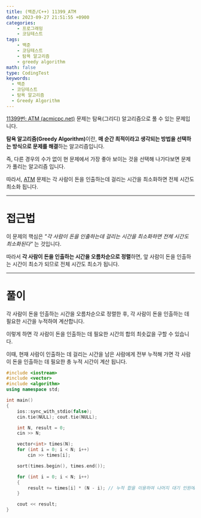 ```yaml
---
title: (백준/C++) 11399_ATM
date: 2023-09-27 21:51:55 +0900
categories:
    - 프로그래밍
    - 코딩테스트
tags:
    - 백준
    - 코딩테스트
    - 탐욕 알고리즘
    - greedy algorithm
math: false
type: CodingTest
keywords:
  - 백준
  - 코딩테스트
  - 탐욕 알고리즘
  - Greedy Algorithm
---
```


[11399번: ATM (acmicpc.net)](https://www.acmicpc.net/problem/11399) 문제는 탐욕(그리디) 알고리즘으로 풀 수 있는 문제입니다.

<span class="keyword">**탐욕 알고리즘(Greedy Algorithm)**</span>이란, **<span class="font_highlight">매 순간 최적이라고 생각되는 방법</span>을 선택하는 방식으로 문제를 해결**하는 알고리즘입니다.

즉, 다른 경우의 수가 없이 현 문제에서 가장 좋아 보이는 것을 선택해 나가다보면 문제가 풀리는 알고리즘 입니다.

따라서, [ATM](https://www.acmicpc.net/problem/11399) 문제는 각 사람이 돈을 인출하는데 걸리는 시간을 최소화하면 전체 시간도 최소화 됩니다.

---

# 접근법

이 문제의 핵심은 <span class="serif">*"각 사람이 돈을 인출하는데 걸리는 시간을 최소화하면 전체 시간도 최소화된다"*</span> 는 것입니다.

따라서 **각 사람이 돈을 인출하는 시간을 오름차순으로 정렬**하면, 앞 사람이 돈을 인출하는 시간이 최소가 되므로 전체 시간도 최소가 됩니다.

---

# 풀이

각 사람이 돈을 인출하는 시간을 오름차순으로 정렬한 후, 각 사람이 돈을 인출하는 데 필요한 시간을 누적하여 계산합니다.

이렇게 하면 각 사람이 돈을 인출하는 데 필요한 시간의 합의 최솟값을 구할 수 있습니다.

이때, 현재 사람이 인출하는 데 걸리는 시간을 남은 사람에게 전부 누적해 가면 각 사람이 돈을 인출하는 데 필요한 총 누적 시간이 계산 됩니다.

```cpp
#include <iostream>
#include <vector>
#include <algorithm>
using namespace std;

int main()
{
	ios::sync_with_stdio(false);
	cin.tie(NULL); cout.tie(NULL);

	int N, result = 0;
	cin >> N;

	vector<int> times(N);
	for (int i = 0; i < N; i++)
		cin >> times[i];

	sort(times.begin(), times.end());

	for (int i = 0; i < N; i++)
	{
		result += times[i] * (N - i); // 누적 합을 이용하여 나머지 대기 인원에 현재 시간을 전부 추가한다.
	}

	cout << result;
}
```